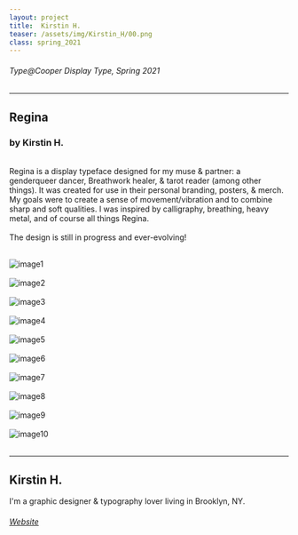 ```yaml
---
layout: project
title:  Kirstin H.
teaser: /assets/img/Kirstin_H/00.png
class: spring_2021
---
```

###### Type@Cooper Display Type, Spring 2021 ######
---
## Regina ##
### by Kirstin H. ###
<br>
Regina is a display typeface designed for my muse & partner: a genderqueer dancer, Breathwork healer, & tarot reader (among other things). It was created for use in their personal branding, posters, & merch. My goals were to create a sense of movement/vibration and to combine sharp and soft qualities. I was inspired by calligraphy, breathing, heavy metal, and of course all things Regina.
<br><br>
The design is still in progress and ever-evolving!
<br><br>

![image1](/assets/img/Kirstin_H/01.png)
<br><br>
![image2](/assets/img/Kirstin_H/02.png)
<br><br>
![image3](/assets/img/Kirstin_H/03.png)
<br><br>
![image4](/assets/img/Kirstin_H/04.png)
<br><br>
![image5](/assets/img/Kirstin_H/05.png)
<br><br>
![image6](/assets/img/Kirstin_H/06.png)
<br><br>
![image7](/assets/img/Kirstin_H/07.png)
<br><br>
![image8](/assets/img/Kirstin_H/08.png)
<br><br>
![image9](/assets/img/Kirstin_H/09.png)
<br><br>
![image10](/assets/img/Kirstin_H/10.png)
<br><br>

---
## Kirstin H. ##
I'm a graphic designer & typography lover living in Brooklyn, NY.
<br>
###### [Website](http://www.kirstinhuber.com/) ######
